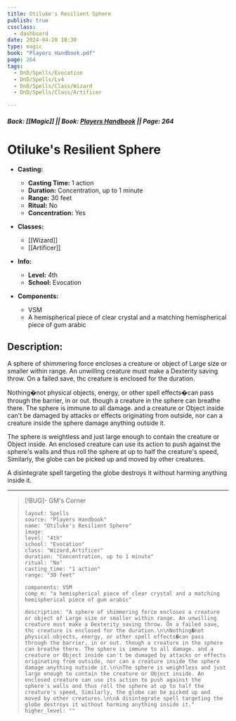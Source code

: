 ```yaml
---
title: Otiluke's Resilient Sphere
publish: true
cssclass:
  - dashboard
date: 2024-04-20 18:30
type: magic
book: "Players Handbook.pdf"
page: 264
tags:
  - DnD/Spells/Evocation
  - DnD/Spells/Lv4
  - DnD/Spells/Class/Wizard
  - DnD/Spells/Class/Artificer

---
```


##### Back: [[Magic]] || Book: [Players Handbook](https://drive.google.com/drive/folders/1O5bhpYizcIT5xxAoLOuzCRht_PVS7VSG?usp=sharing) || Page: 264

# Otiluke's Resilient Sphere

- **Casting:**
    - **Casting Time:** 1 action
    - **Duration:** Concentration, up to 1 minute
    - **Range:** 30 feet
    - **Ritual:** No
    - **Concentration:** Yes
- **Classes:**
    - [[Wizard]]
    - [[Artificer]]

- **Info:**
    - **Level:** 4th
    - **School:** Evocation
- **Components:**
    - VSM
    - A hemispherical piece of clear crystal and a matching hemispherical piece of gum arabic

## Description:
A sphere of shimmering force encloses a creature or object of Large size or smaller within range. An unwilling creature must make a Dexterity saving throw. On a failed save, thc creature is enclosed for the duration.

Nothing�not physical objects, energy, or other spell effects�can pass through the barrier, in or out. though a creature in the sphere can breathe there. The sphere is immune to all damage. and a creature or Object inside can't be damaged by attacks or effects originating from outside, nor can a creature inside the sphere damage anything outside it.

The sphere is weightless and just large enough to contain the creature or Object inside. An enclosed creature can use its action to push against the sphere's walls and thus roll the sphere at up to half the creature's speed, Similarly, the globe can be picked up and moved by other creatures.

A disintegrate spell targeting the globe destroys it without harming anything inside it.



---

> [!BUG]- GM's Corner
>
> ```statblock
> layout: Spells
> source: "Players Handbook"
> name: "Otiluke's Resilient Sphere"
> image: 
> level: "4th"
> school: "Evocation"
> class: "Wizard,Artificer"
> duration: "Concentration, up to 1 minute"
> ritual: "No"
> casting_time: "1 action"
> range: "30 feet"
>
> components: VSM
> comp_m: "a hemispherical piece of clear crystal and a matching hemispherical piece of gum arabic"
>
> description: "A sphere of shimmering force encloses a creature or object of Large size or smaller within range. An unwilling creature must make a Dexterity saving throw. On a failed save, thc creature is enclosed for the duration.\n\nNothing�not physical objects, energy, or other spell effects�can pass through the barrier, in or out. though a creature in the sphere can breathe there. The sphere is immune to all damage. and a creature or Object inside can't be damaged by attacks or effects originating from outside, nor can a creature inside the sphere damage anything outside it.\n\nThe sphere is weightless and just large enough to contain the creature or Object inside. An enclosed creature can use its action to push against the sphere's walls and thus roll the sphere at up to half the creature's speed, Similarly, the globe can be picked up and moved by other creatures.\n\nA disintegrate spell targeting the globe destroys it without harming anything inside it."
> higher_level: ""
> ```
